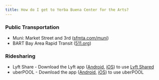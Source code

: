 ```yaml
---
title: How do I get to Yerba Buena Center for the Arts?
---
```


### Public Transportation

- Muni: Market Street and 3rd (<a href="https://www.sfmta.com/muni" rel="noopener noreferrer" target="_blank">sfmta.com/muni</a>)
- BART Bay Area Rapid Transit (<a href="https://511.org/" rel="noopener noreferrer" target="_blank">511.org</a>)

### Ridesharing

- Lyft Share - Download the Lyft app (<a href="https://play.google.com/store/apps/details?id=me.lyft.android&hl=enor" rel="noopener noreferrer" target="_blank">Android</a>, <a href="https://itunes.apple.com/us/app/lyft-taxi-app-alternative/id529379082?mt=8" rel="noopener noreferrer" target="_blank">iOS</a>) to use <a href="https://help.lyft.com/hc/en-us/articles/115013078848-About-Shared-rides" rel="noopener noreferrer" target="_blank">Lyft Shared</a>
- uberPOOL - Download the app (<a href="https://play.google.com/store/apps/details?id=com.ubercab&hl=en" rel="noopener noreferrer" target="_blank">Android</a>, <a href="https://itunes.apple.com/us/app/uber/id368677368?mt=8" rel="noopener noreferrer" target="_blank">iOS</a>) to use uberPOOL
